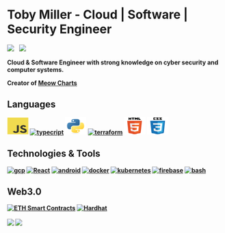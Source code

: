 # Toby Miller - Cloud | Software | Security Engineer

<a target="_blank" href="https://www.linkedin.com/in/toby-miller-4b3736137/"><img src="https://img.shields.io/badge/LinkedIn-0077B5?style=for-the-badge&logo=linkedin&logoColor=white" /></a> &nbsp; <img src="https://img.shields.io/github/stars/BagelHole?style=social">

<b> Cloud & Software Engineer with strong knowledge on cyber security and computer systems.

<b> Creator of <a target="_blank" href="https://www.meowcharts.com/">Meow Charts</a>

## Languages 
<p>
<a href="https://developer.mozilla.org/en-US/docs/Web/JavaScript" target="_blank"> <img src="https://raw.githubusercontent.com/devicons/devicon/master/icons/javascript/javascript-original.svg" alt="javascript" width="50" height="40"/></a> 
<a href="https://www.typescriptlang.org/" target="_blank"> <img src="https://cdn.jsdelivr.net/gh/devicons/devicon/icons/typescript/typescript-original.svg" alt="typecript" width="50" height="40"/></a> 
<a href="https://www.python.org" target="_blank"> <img src="https://raw.githubusercontent.com/devicons/devicon/master/icons/python/python-original.svg" alt="python" width="50" height="40"/></a> 
<a href="https://www.terraform.io/" target="_blank"> <img src="https://www.vectorlogo.zone/logos/terraformio/terraformio-icon.svg" alt="terraform" width="50" height="40"/></a> 
<a href="https://www.w3.org/html/" target="_blank"> <img src="https://raw.githubusercontent.com/devicons/devicon/master/icons/html5/html5-original-wordmark.svg" alt="html5" width="50" height="40"/></a> 
<a href="https://www.w3schools.com/css/" target="_blank"> <img src="https://raw.githubusercontent.com/devicons/devicon/master/icons/css3/css3-original-wordmark.svg" alt="css3" width="50" height="40"/></a> 

</p>

## Technologies & Tools
<p> 
<a href="https://cloud.google.com" target="_blank"> <img src="https://cdn.jsdelivr.net/gh/devicons/devicon/icons/googlecloud/googlecloud-original.svg" alt="gcp" width="50" height="40"/></a>
<a href="https://reactjs.org/" target="_blank"> <img src="https://cdn.jsdelivr.net/gh/devicons/devicon/icons/react/react-original-wordmark.svg" alt="React" width="50" height="40"/></a> 
<a href="https://developer.android.com" target="_blank"> <img src="https://cdn.jsdelivr.net/gh/devicons/devicon/icons/android/android-original.svg" alt="android" width="50" height="40"/></a> 
<a href="https://www.docker.com/" target="_blank"> <img src="https://cdn.jsdelivr.net/gh/devicons/devicon/icons/docker/docker-original.svg" alt="docker" width="50" height="40"/></a> 
<a href="https://kubernetes.io" target="_blank"> <img src="https://cdn.jsdelivr.net/gh/devicons/devicon/icons/kubernetes/kubernetes-plain.svg" alt="kubernetes" width="50" height="40"/></a> 
<a href="https://firebase.google.com/" target="_blank"> <img src="https://cdn.jsdelivr.net/gh/devicons/devicon/icons/firebase/firebase-plain.svg" alt="firebase" width="50" height="40"/></a>  
<a href="https://www.gnu.org/software/bash/" target="_blank"> <img src="https://cdn.jsdelivr.net/gh/devicons/devicon/icons/bash/bash-original.svg" alt="bash" width="50" height="40"/></a></p>

## Web3.0 
<a href="https://ethereum.org/en/developers/docs/smart-contracts/" target="_blank"> <img src="https://upload.wikimedia.org/wikipedia/commons/6/6f/Ethereum-icon-purple.svg" alt="ETH Smart Contracts" width="50" height="40"/></a> 
<a href="https://hardhat.org/" target="_blank"> <img src="https://hardhat.org/_next/static/media/hardhat-logo.5c5f687b.svg" alt="Hardhat" width="150" height="40"/></a> 

<a href="https://github.com/anuraghazra/github-readme-stats"><img align="center" height="175em" src="https://github-readme-stats.vercel.app/api?username=BagelHole&show_icons=true&hide_border=true&count_private=true&include_all_commits=true&theme=noctis_minimus"/></a>
<a href="https://github.com/anuraghazra/github-readme-stats"><img align="center" height="175em" src="https://github-readme-stats.vercel.app/api/top-langs/?username=BagelHole&layout=compact&theme=noctis_minimus&hide_border=true&include_all_commits=true&langs_count=6"/></a>
